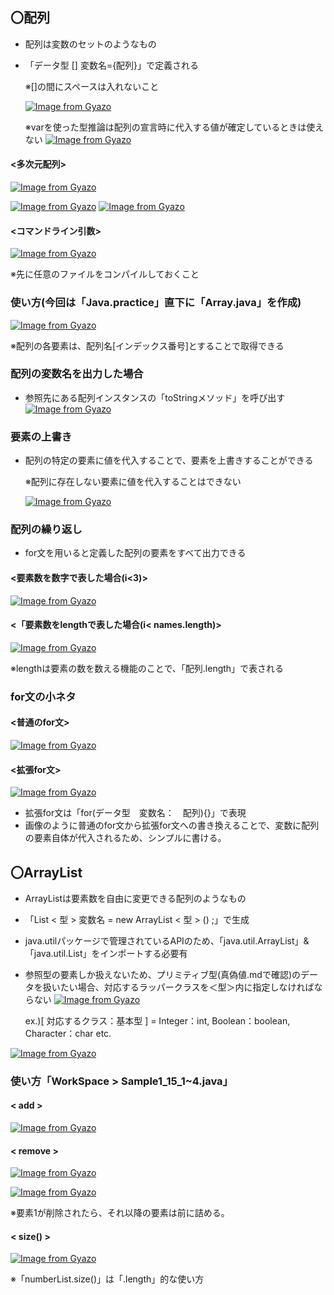 ## 〇配列
- 配列は変数のセットのようなもの
- 「データ型 [] 変数名={配列}」で定義される

  ※[]の間にスペースは入れないこと
  
  [![Image from Gyazo](https://i.gyazo.com/5222427759c33390fd0a7686c20ab3d3.png)](https://gyazo.com/5222427759c33390fd0a7686c20ab3d3)

  ※varを使った型推論は配列の宣言時に代入する値が確定しているときは使えない
[![Image from Gyazo](https://i.gyazo.com/6cc3071a9e363bd01466e1377c6ba0e5.png)](https://gyazo.com/6cc3071a9e363bd01466e1377c6ba0e5)

#### <多次元配列>
[![Image from Gyazo](https://i.gyazo.com/017be2de216b59b82a1a580fef43601a.png)](https://gyazo.com/017be2de216b59b82a1a580fef43601a)

[![Image from Gyazo](https://i.gyazo.com/3dbf34118d53437a3b1dd44fded33c9b.png)](https://gyazo.com/3dbf34118d53437a3b1dd44fded33c9b)
[![Image from Gyazo](https://i.gyazo.com/453d824c845372b8ef3c2ef527487e4a.png)](https://gyazo.com/453d824c845372b8ef3c2ef527487e4a)

#### <コマンドライン引数>
[![Image from Gyazo](https://i.gyazo.com/61aeed9526e6990745338cd4bbbd5386.png)](https://gyazo.com/61aeed9526e6990745338cd4bbbd5386)

※先に任意のファイルをコンパイルしておくこと

### 使い方(今回は「Java.practice」直下に「Array.java」を作成)
[![Image from Gyazo](https://i.gyazo.com/4b63c8cbf9b2710d0bfc41fb1679c8ad.png)](https://gyazo.com/4b63c8cbf9b2710d0bfc41fb1679c8ad)

※配列の各要素は、配列名[インデックス番号]とすることで取得できる

### 配列の変数名を出力した場合
- 参照先にある配列インスタンスの「toStringメソッド」を呼び出す
[![Image from Gyazo](https://i.gyazo.com/af33e4344fbe305302bb7072849b7217.png)](https://gyazo.com/af33e4344fbe305302bb7072849b7217)

### 要素の上書き
- 配列の特定の要素に値を代入することで、要素を上書きすることができる

  ※配列に存在しない要素に値を代入することはできない

  [![Image from Gyazo](https://i.gyazo.com/551842b8de649dff7b6a40e16b4011b8.png)](https://gyazo.com/551842b8de649dff7b6a40e16b4011b8)

### 配列の繰り返し
- for文を用いると定義した配列の要素をすべて出力できる

#### <要素数を数字で表した場合(i<3)>

 [![Image from Gyazo](https://i.gyazo.com/f81efd8b4dd305f71f82ccc2396dcdca.png)](https://gyazo.com/f81efd8b4dd305f71f82ccc2396dcdca)

#### <「要素数をlengthで表した場合(i< names.length)>

 [![Image from Gyazo](https://i.gyazo.com/6b45bfe8f0eec8c5900d5666297479e4.png)](https://gyazo.com/6b45bfe8f0eec8c5900d5666297479e4)

  ※lengthは要素の数を数える機能のことで、「配列.length」で表される

### for文の小ネタ
#### <普通のfor文>

[![Image from Gyazo](https://i.gyazo.com/2315afd34e7d732aa117635ffc775e53.png)](https://gyazo.com/2315afd34e7d732aa117635ffc775e53)

#### <拡張for文>

[![Image from Gyazo](https://i.gyazo.com/d759a67377f8efe8a46b16f03c19b53f.png)](https://gyazo.com/d759a67377f8efe8a46b16f03c19b53f)

- 拡張for文は「for(データ型　変数名：　配列){}」で表現
- 画像のように普通のfor文から拡張for文への書き換えることで、変数に配列の要素自体が代入されるため、シンプルに書ける。

## 〇ArrayList
- ArrayListは要素数を自由に変更できる配列のようなもの
- 「List < 型 > 変数名 = new ArrayList < 型 > () ;」で生成
- java.utilパッケージで管理されているAPIのため、「java.util.ArrayList」&「java.util.List」をインポートする必要有
- 参照型の要素しか扱えないため、プリミティブ型(真偽値.mdで確認)のデータを扱いたい場合、対応するラッパークラスを＜型＞内に指定しなければならない
[![Image from Gyazo](https://i.gyazo.com/661f016b1226c89becc2e5e0af82a984.png)](https://gyazo.com/661f016b1226c89becc2e5e0af82a984)

  ex.)[ 対応するクラス：基本型 ] = Integer：int, Boolean：boolean, Character：char etc.
  
[![Image from Gyazo](https://i.gyazo.com/e86771c5196232dcec3e786923b9fa65.png)](https://gyazo.com/e86771c5196232dcec3e786923b9fa65)

### 使い方「WorkSpace > Sample1_15_1~4.java」
#### < add >

[![Image from Gyazo](https://i.gyazo.com/c8104c14e21d8100dec1a23e7d921566.png)](https://gyazo.com/c8104c14e21d8100dec1a23e7d921566)

#### < remove >

[![Image from Gyazo](https://i.gyazo.com/2cc78620da9bfd8fa3ba634884e6a9bc.png)](https://gyazo.com/2cc78620da9bfd8fa3ba634884e6a9bc)

[![Image from Gyazo](https://i.gyazo.com/08de04c7d57a5d396b9025a413e080e3.png)](https://gyazo.com/08de04c7d57a5d396b9025a413e080e3)

※要素1が削除されたら、それ以降の要素は前に詰める。

#### < size() >

[![Image from Gyazo](https://i.gyazo.com/efaa1b2420c566783c00997d528036c5.png)](https://gyazo.com/efaa1b2420c566783c00997d528036c5)

※「numberList.size()」は「.length」的な使い方
